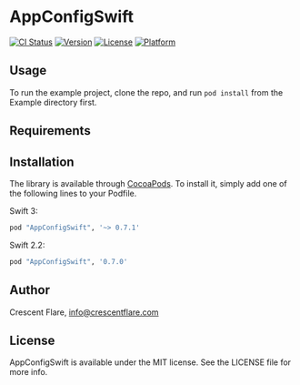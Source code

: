# AppConfigSwift

[![CI Status](http://img.shields.io/travis/crescentflare/AppConfigSwift.svg?style=flat)](https://travis-ci.org/crescentflare/AppConfigSwift)
[![Version](https://img.shields.io/cocoapods/v/AppConfigSwift.svg?style=flat)](http://cocoapods.org/pods/AppConfigSwift)
[![License](https://img.shields.io/cocoapods/l/AppConfigSwift.svg?style=flat)](http://cocoapods.org/pods/AppConfigSwift)
[![Platform](https://img.shields.io/cocoapods/p/AppConfigSwift.svg?style=flat)](http://cocoapods.org/pods/AppConfigSwift)

## Usage

To run the example project, clone the repo, and run `pod install` from the Example directory first.

## Requirements

## Installation

The library is available through [CocoaPods](http://cocoapods.org). To install it, simply add one of the following lines to your Podfile.

Swift 3:

```ruby
pod "AppConfigSwift", '~> 0.7.1'
```

Swift 2.2:

```ruby
pod "AppConfigSwift", '0.7.0'
```

## Author

Crescent Flare, info@crescentflare.com

## License

AppConfigSwift is available under the MIT license. See the LICENSE file for more info.
